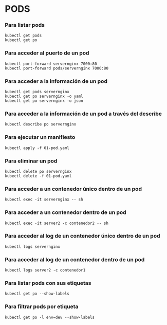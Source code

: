 # PODS

### Para listar pods

```
kubectl get pods
kubectl get po
```

### Para acceder al puerto de un pod

```
kubectl port-forward servernginx 7000:80
kubectl port-forward pods/servernginx 7000:80
```

### Para acceder a la información de un pod

```
kubectl get pods servernginx
kubectl get po servernginx -o yaml
kubectl get po servernginx -o json
```

### Para acceder a la información de un pod a través del describe

```
kubectl describe po servernginx
```

### Para ejecutar un manifiesto

```
kubectl apply -f 01-pod.yaml
```

### Para eliminar un pod

```
kubectl delete po servernginx
kubectl delete -f 01-pod.yaml
```

### Para acceder a un contenedor único dentro de un pod

```
kubectl exec -it servernginx -- sh
```

### Para acceder a un contenedor dentro de un pod

```
kubectl exec -it server2 -c contenedor2 -- sh
```

### Para acceder al log de un contenedor único dentro de un pod

```
kubectl logs servernginx
```

### Para acceder al log de un contenedor dentro de un pod

```
kubectl logs server2 -c contenedor1
```

### Para listar pods con sus etiquetas

```
kubectl get po --show-labels
```

### Para filtrar pods por etiqueta

```
kubectl get po -l env=dev --show-labels
```
